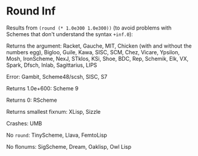 # Round Inf

Results from `(round (* 1.0e300 1.0e300))` (to avoid problems with Schemes that don't understand the syntax `+inf.0`):

Returns the argument:  Racket, Gauche, MIT, Chicken (with and without the numbers egg), Bigloo, Guile, Kawa, SISC, SCM, Chez, Vicare, Ypsilon, Mosh, IronScheme, NexJ, STklos, KSi, Shoe, BDC, Rep, Schemik, Elk, VX, Spark, Dfsch, Inlab, Sagittarius, LIPS

Error:  Gambit, Scheme48/scsh, SISC, S7

Returns 1.0e+600: Scheme 9

Returns 0: RScheme

Returns smallest fixnum: XLisp, Sizzle

Crashes: UMB

No `round`: TinyScheme, Llava, FemtoLisp

No flonums: SigScheme, Dream, Oaklisp, Owl Lisp
